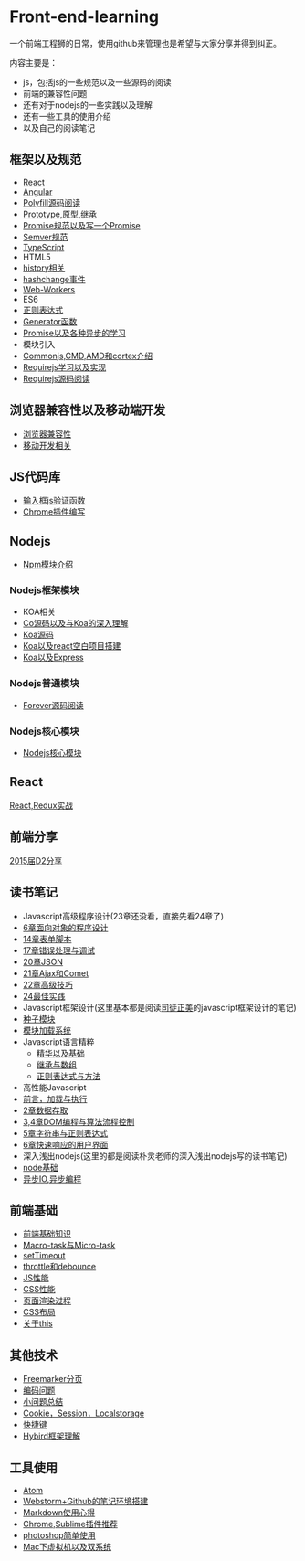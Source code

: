 # Front-end-learning
一个前端工程狮的日常，使用github来管理也是希望与大家分享并得到纠正。

内容主要是：

- js，包括js的一些规范以及一些源码的阅读
- 前端的兼容性问题
- 还有对于nodejs的一些实践以及理解
- 还有一些工具的使用介绍
- 以及自己的阅读笔记

## 框架以及规范
 - [React][20]
 - [Angular][30]
 - [Polyfill源码阅读][33]
 - [Prototype,原型,继承][35]
 - [Promise规范以及写一个Promise][46]
 - [Semver规范][47]
 - [TypeScript][66]
 - HTML5
  - [history相关][4]
  - [hashchange事件][7]
  - [Web-Workers][63]
 - ES6
  - [正则表达式][14]
  - [Generator函数][19]
  - [Promise以及各种异步的学习][3]
 - 模块引入
  - [Commonjs,CMD,AMD和cortex介绍][1]
  - [Requirejs学习以及实现][64]
  - [Requirejs源码阅读][65]

## 浏览器兼容性以及移动端开发
 - [浏览器兼容性][8]
 - [移动开发相关][9]

## JS代码库
 - [输入框js验证函数][17]
 - [Chrome插件编写][25]

## Nodejs
 - [Npm模块介绍][29]

### Nodejs框架模块
 - KOA相关
  - [Co源码以及与Koa的深入理解][39]
  - [Koa源码][42]
  - [Koa以及react空白项目搭建][28]
  - [Koa以及Express][27]

### Nodejs普通模块
 - [Forever源码阅读][31]

### Nodejs核心模块
 - [Nodejs核心模块][32]

## React
[React,Redux实战][41]

## 前端分享
[2015届D2分享][38]

## 读书笔记
 - Javascript高级程序设计(23章还没看，直接先看24章了)
  - [6章面向对象的程序设计][51]
  - [14章表单脚本][21]
  - [17章错误处理与调试][23]
  - [20章JSON][24]
  - [21章Ajax和Comet][26]
  - [22章高级技巧][36]
  - [24最佳实践][57]
 - Javascript框架设计(这里基本都是阅读[司徒正美](https://github.com/RubyLouvre)的javascript框架设计的笔记)
  - [种子模块][5]
  - [模块加载系统][11]
 - Javascript语言精粹
   - [精华以及基础][50]
   - [继承与数组][55]
   - [正则表达式与方法][58]
 - 高性能Javascript
  - [前言，加载与执行][60]
  - [2章数据存取][61]
  - [3,4章DOM编程与算法流程控制][62]
  - [5章字符串与正则表达式][67]
  - [6章快速响应的用户界面][68]
 - 深入浅出nodejs(这里的都是阅读朴灵老师的深入浅出nodejs写的读书笔记)
  - [node基础][43]
  - [异步IO,异步编程][45]

## 前端基础
 - [前端基础知识][44]
 - [Macro-task与Micro-task][48]
 - [setTimeout][49]
 - [throttle和debounce][56]
 - [JS性能][59]
 - [CSS性能][52]
 - [页面渲染过程][53]
 - [CSS布局][54]
 - [关于this][69]

## 其他技术
 - [Freemarker分页][40]
 - [编码问题][15]
 - [小问题总结][16]
 - [Cookie，Session，Localstorage][18]
 - [快捷键][22]
 - [Hybird框架理解][37]

## 工具使用
 - [Atom][34]
 - [Webstorm+Github的笔记环境搭建][2]
 - [Markdown使用心得][6]
 - [Chrome,Sublime插件推荐][10]
 - [photoshop简单使用][12]
 - [Mac下虚拟机以及双系统][13]

[1]:https://github.com/panyifei/learning/blob/master/框架以及规范/模块引入/Commonjs,CMD,AMD和cortex介绍.md
[2]:https://github.com/panyifei/learning/blob/master/工具使用/Webstorm+Github的笔记环境搭建.md
[3]:https://github.com/panyifei/learning/blob/master/框架以及规范/ECMAScript6/Promise以及各种异步的学习.md
[4]:https://github.com/panyifei/learning/blob/master/框架以及规范/HTML5/history相关.md
[5]:https://github.com/panyifei/learning/blob/master/读书笔记/Javascript框架设计/种子模块.md
[6]:https://github.com/panyifei/learning/blob/master/工具使用/Markdown使用心得.md
[7]:https://github.com/panyifei/learning/blob/master/框架以及规范/HTML5/hashchange事件.md
[8]:https://github.com/panyifei/learning/blob/master/浏览器兼容性以及移动端开发/浏览器兼容性.md
[9]:https://github.com/panyifei/learning/blob/master/浏览器兼容性以及移动端开发/移动开发相关.md
[10]:https://github.com/panyifei/learning/blob/master/工具使用/Chrome,Sublime插件推荐.md
[11]:https://github.com/panyifei/learning/blob/master/读书笔记/Javascript框架设计/模块加载系统.md
[12]:https://github.com/panyifei/learning/blob/master/工具使用/photoshop简单使用.md
[13]:https://github.com/panyifei/learning/blob/master/工具使用/Mac下虚拟机以及双系统.md
[14]:https://github.com/panyifei/learning/blob/master/框架以及规范/ECMAScript6/正则表达式.md
[15]:https://github.com/panyifei/learning/blob/master/其他技术/编码问题.md
[16]:https://github.com/panyifei/learning/blob/master/其他技术/小问题总结.md
[17]:https://github.com/panyifei/learning/blob/master/JS代码库/输入框js验证函数.md
[18]:https://github.com/panyifei/learning/blob/master/其他技术/Cookie，Session，Localstorage.md
[19]:https://github.com/panyifei/learning/blob/master/框架以及规范/ECMAScript6/Generator函数.md
[20]:https://github.com/panyifei/learning/blob/master/框架以及规范/React.md
[21]:https://github.com/panyifei/learning/blob/master/读书笔记/Javascript高级程序设计/14章表单脚本.md
[22]:https://github.com/panyifei/learning/blob/master/其他技术/快捷键.md
[23]:https://github.com/panyifei/learning/blob/master/读书笔记/Javascript高级程序设计/17错误处理与调试.md
[24]:https://github.com/panyifei/learning/blob/master/读书笔记/Javascript高级程序设计/20JSON.md
[25]:https://github.com/panyifei/learning/blob/master/JS代码库/Chrome插件编写.md
[26]:https://github.com/panyifei/learning/blob/master/读书笔记/Javascript高级程序设计/21Ajax和Comet.md
[27]:https://github.com/panyifei/learning/blob/master/Nodejs/Nodejs框架模块/Koa以及Express.md
[28]:https://github.com/panyifei/learning/blob/master/Nodejs/Nodejs框架模块/Koa以及react空白项目搭建.md
[29]:https://github.com/panyifei/learning/blob/master/Nodejs/Npm模块.md
[30]:https://github.com/panyifei/learning/blob/master/框架以及规范/Angular.md
[31]:https://github.com/panyifei/learning/blob/master/Nodejs/Nodejs普通模块/Forever源码阅读.md
[32]:https://github.com/panyifei/learning/blob/master/Nodejs/Nodejs核心模块/Nodejs核心模块.md
[33]:https://github.com/panyifei/learning/blob/master/框架以及规范/Polyfill源码阅读.md
[34]:https://github.com/panyifei/learning/blob/master/工具使用/Atom.md
[35]:https://github.com/panyifei/learning/blob/master/框架以及规范/Prototype,原型链,继承.md
[36]:https://github.com/panyifei/learning/blob/master/读书笔记/Javascript高级程序设计/22高级技巧.md
[37]:https://github.com/panyifei/learning/blob/master/其他技术/Hybird框架理解.md
[38]:https://github.com/panyifei/learning/blob/master/前端分享/2015届D2分享.md
[39]:https://github.com/panyifei/learning/blob/master/Nodejs/Nodejs框架模块/Co源码以及与Koa的深入理解.md
[40]:https://github.com/panyifei/learning/blob/master/其他技术/Freemarker分页.md
[41]:https://github.com/panyifei/learning/blob/master/React/React,Redux实战.md
[42]:https://github.com/panyifei/learning/blob/master/Nodejs/Nodejs框架模块/Koa源码.md
[43]:https://github.com/panyifei/learning/blob/master/读书笔记/深入浅出nodejs/node基础.md
[44]:https://github.com/panyifei/learning/blob/master/前端基础/前端基础知识.md
[45]:https://github.com/panyifei/learning/blob/master/读书笔记/深入浅出nodejs/异步IO,异步编程.md
[46]:https://github.com/panyifei/learning/blob/master/框架以及规范/Promise.md
[47]:https://github.com/panyifei/learning/blob/master/框架以及规范/Semver规范.md
[48]:https://github.com/panyifei/learning/blob/master/前端基础/Macro-task与Micro-task.md
[49]:https://github.com/panyifei/learning/blob/master/前端基础/setTimeout.md
[50]:https://github.com/panyifei/learning/blob/master/读书笔记/Javascript语言精粹/精华以及基础.md
[51]:https://github.com/panyifei/learning/blob/master/读书笔记/Javascript高级程序设计/6章面向对象的程序设计.md
[52]:https://github.com/panyifei/learning/blob/master/前端基础/CSS性能.md
[53]:https://github.com/panyifei/learning/blob/master/前端基础/页面渲染过程.md
[54]:https://github.com/panyifei/learning/blob/master/前端基础/CSS布局.md
[55]:https://github.com/panyifei/learning/blob/master/读书笔记/Javascript语言精粹/继承与数组.md
[56]:https://github.com/panyifei/learning/blob/master/前端基础/throttle和debounce.md
[57]:https://github.com/panyifei/learning/blob/master/读书笔记/Javascript高级程序设计/24最佳实践.md
[58]:https://github.com/panyifei/learning/blob/master/读书笔记/Javascript语言精粹/正则表达式与方法.md
[59]:https://github.com/panyifei/learning/blob/master/前端基础/JS性能.md
[60]:https://github.com/panyifei/learning/blob/master/读书笔记/高性能Javascript/前言，加载与执行.md
[61]:https://github.com/panyifei/learning/blob/master/读书笔记/高性能Javascript/2章数据存取.md
[62]:https://github.com/panyifei/learning/blob/master/读书笔记/高性能Javascript/3,4章DOM编程与算法流程控制.md
[63]:https://github.com/panyifei/learning/blob/master/框架以及规范/HTML5/Web-Workers.md
[64]:https://github.com/panyifei/learning/blob/master/框架以及规范/模块引入/Requirejs学习以及实现.md
[65]:https://github.com/panyifei/learning/blob/master/框架以及规范/模块引入/Requirejs源码阅读.md
[66]:https://github.com/panyifei/learning/blob/master/框架以及规范/模块引入/TypeScript.md
[67]:https://github.com/panyifei/learning/blob/master/读书笔记/高性能Javascript/5章字符串和正则表达式.md
[68]:https://github.com/panyifei/learning/blob/master/读书笔记/高性能Javascript/6章快速响应的用户界面.md
[69]:https://github.com/panyifei/learning/blob/master/前端基础/关于this.md
